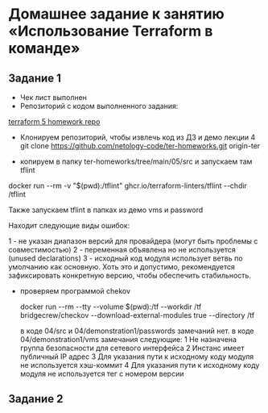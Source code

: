 # Домашнее задание к занятию «Использование Terraform в команде»

## Задание 1
* Чек лист выполнен
* Репозиторий с кодом выполненного задания:

[terraform 5 homework repo](https://github.com/A-Tagir/ter-homeworks/tree/main/05/src)

* Клонируем репозиторий, чтобы извлечь код из ДЗ и демо лекции 4
  git clone https://github.com/netology-code/ter-homeworks.git origin-ter

* копируем в папку ter-homeworks/tree/main/05/src и запускаем там tflint

docker run --rm -v "$(pwd):/tflint" ghcr.io/terraform-linters/tflint --chdir /tflint

Также запускаем tflint в папках из демо vms и password

Находит следующие виды ошибок:

1 - не указан диапазон версий для провайдера  (могут быть проблемы с совместимостью)
2 - переменная объявлена но не используется (unused declarations)
3 - исходный код модуля использует ветвь по умолчанию как основную. Хоть это и
допустимо, рекомендуется зафиксировать конкретную версию, чтобы обеспечить стабильность.

* проверяем программой chekov
  
  docker run --rm --tty --volume $(pwd):/tf --workdir /tf bridgecrew/checkov --download-external-modules true --directory /tf

  в коде 04/src и 04/demonstration1/passwords замечаний нет.
  в коде 04/demonstration1/vms замечания следующие:
1 Не назначена группа безопасности для сетевого интерфейса
2 Инстанс имеет публичный IP адрес
3 Для указания пути к исходному коду модуля не используется хэш-коммит
4 Для указания пути к исходному коду модуля не используется тег с номером версии

## Задание 2












